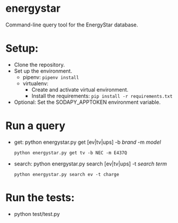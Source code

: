 # energystar

Command-line query tool for the EnergyStar database.

# Setup:

* Clone the repository.
* Set up the environment.
    * pipenv: `pipenv install`
    * virtualenv:
        * Create and activate virtual environment.
        * Install the requirements:
            `pip install -r requirements.txt`
* Optional: Set the SODAPY_APPTOKEN environment variable.

# Run a query

* get:
    python energystar.py get [ev|tv|ups] -b *brand* -m *model*

    `python energystar.py get tv -b NEC -m E437Q`

* search:
    python energystar.py search [ev|tv|ups] -t *search term*

    `python energystar.py search ev -t charge`

# Run the tests:
* python test/test.py

